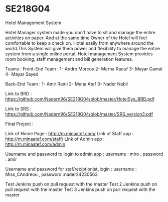# SE218G04
Hotel Management System 

Hotel Manager system made you don’t have to sit and manage the entire activities on paper. And at the same time Owner of the Hotel will feel comfortable to keep a check on. Hotel easily from anywhere around the world.This System will give them power and flexibility to manage the entire system from a single online portal. Hotel management System provides room booking, staff
management and bill generation features.


Teams : 
Front-End Team : 1- Andro Morcos 
                 2- Merna Raouf 
                 3- Mayar Gamal
                 4- Mayar Sayed 

Back-End Team :  1- Amir Rami 
                 2- Mena Atef
                 3- Nader Nabil
                          

Link to BRD : https://github.com/Nadern96/SE218G04/blob/master/HotelSys_BRD.pdf

Link to SRS : https://github.com/Nadern96/SE218G04/blob/master/SRS_version3.pdf

Final Project :

Link of Home Page : http://m.minaatef.com/
Link of Staff app : http://m.minaatef.com/staff/
Link of Admin app : http://m.minaatef.com/admin

Username and password to login to admin app : 
username : miro ,
password : amir


Username and password for staf/reciptionist_login : 
username : Miss_CAndreou ,
password :nader24230563

Test Jenkins push on pull request with the master
Test 2 Jenkins push on pull request with the master
Test 3 Jenkins push on pull request with the master




